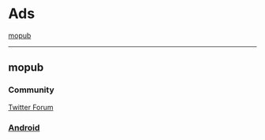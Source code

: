 # Ads

[mopub](#mopub)

---

## mopub

### Community

[Twitter Forum](https://twittercommunity.com/)

### [Android](../android/mopub.md)
